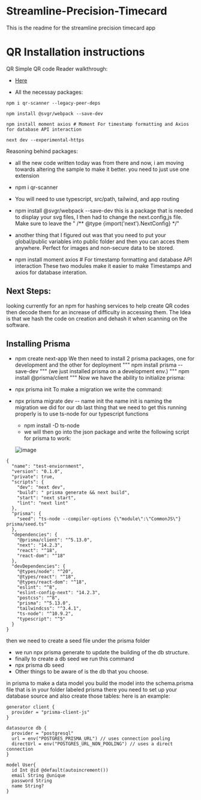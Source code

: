 # Streamline-Precision-Timecard

This is the readme for the streamline precision timecard app

# QR Installation instructions

QR Simple QR code Reader walkthrough: 
* [Here](https://medium.com/readytowork-org/implementing-a-qr-code-scanner-in-react-4c8f4e3c6f2e)

* All the necessay packages:
```
npm i qr-scanner --legacy-peer-deps

npm install @svgr/webpack --save-dev

npm install moment axios # Moment For timestamp formatting and Axios for database API interaction

next dev --experimental-https

```

Reasoning behind packages:
- all the new code written today was from there and now, i am moving towards altering the sample to make it better. 
you need to just use one extension
- npm i qr-scanner
- You will need to use typescript, src/path, tailwind, and app routing
- npm install @svgr/webpack --save-dev
this is a package that is needed to display your svg files, I then had to change the next.config,js file. Make sure to leave the " /** @type {import('next').NextConfig} */"

- another thing that I figured out was that you need to put your global/public variables into public folder and then you can acces them anywhere. Perfect for images and non-secure data to be stored.
- npm install moment axios # For timestamp formatting and database API interaction
These two modules make it easier to make Timestamps and axios for database interation. 


## Next Steps:

looking currently for an npm for hashing services to help create QR codes then decode them for an increase of difficulty in accessing them. The Idea is that we hash the code on creation and dehash it when scanning on the software. 


## Installing Prisma
- npm create next-app
  We then need to install 2 prisma packages, one for development and the other for deployment
  """
  npm install prisma --save-dev
  """
  (we just installed prisma on a development env.)
  """
  npm install @prisma/client
  """
Now we have the ability to initialize prisma:
- npx prisma init
To make a migration we write the command:
- npx prisma migrate dev -- name init
  the name init is naming the migration we did for our db
  last thing that we need to get this running properly is to use ts-node for our typescript functions
  - npm install -D ts-node
  - we will then go into the json package and write the following script for prisma to work:
    
  ![image](https://github.com/Streamline-Precision-Apps/abbccc/assets/168473625/1f476748-0cfa-4182-b2ec-eac53ec2a4b4)
```
{
  "name": "test-enviornment",
  "version": "0.1.0",
  "private": true,
  "scripts": {
    "dev": "next dev",
    "build": " prisma generate && next build",
    "start": "next start",
    "lint": "next lint"
  },
  "prisma": {
    "seed": "ts-node --compiler-options {\"module\":\"CommonJS\"} prisma/seed.ts"
  },
  "dependencies": {
    "@prisma/client": "^5.13.0",
    "next": "14.2.3",
    "react": "^18",
    "react-dom": "^18"
  },
  "devDependencies": {
    "@types/node": "^20",
    "@types/react": "^18",
    "@types/react-dom": "^18",
    "eslint": "^8",
    "eslint-config-next": "14.2.3",
    "postcss": "^8",
    "prisma": "^5.13.0",
    "tailwindcss": "^3.4.1",
    "ts-node": "^10.9.2",
    "typescript": "^5"
  }
}
```
then we need to create a seed file under the prisma folder

- we run npx prisma generate to update the building of the db structure.
- finally to create a db seed we run this command
- npx prisma db seed
- Other things to be aware of is the db that you choose. 


in prisma to make a data model you build the model into the schema.prisma file that is in your folder labeled prisma
there you need to set up your database source and also create those tables: here is an example: 
```
generator client {
  provider = "prisma-client-js"
}

datasource db {
  provider = "postgresql"
  url = env("POSTGRES_PRISMA_URL") // uses connection pooling
  directUrl = env("POSTGRES_URL_NON_POOLING") // uses a direct connection
}

model User{
  id Int @id @default(autoincrement())
  email String @unique
  password String
  name String?
}
```




